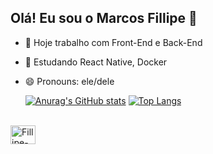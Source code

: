 ## Olá! Eu sou o Marcos Fillipe 👋

- 🔭 Hoje trabalho com Front-End e Back-End
- 🌱 Estudando React Native, Docker
- 😄 Pronouns: ele/dele


  [![Anurag's GitHub stats](https://github-readme-stats.vercel.app/api?username=marcosfillipe&count_private=true&show_icons=true&theme=material-palenight)](https://github.com/anuraghazra/github-readme-stats)
  [![Top Langs](https://github-readme-stats.vercel.app/api/top-langs/?username=marcosfillipe&layout=compact&count_private=true&theme=material-palenight)](https://github.com/anuraghazra/github-readme-stats)

<div style="display: inline_block"><br>
  <img aling="center" alt="Fillipe-Js" height="30" width="40" src="https://cdn.jsdelivr.net/gh/devicons/devicon/icons/javascript/javascript-original.svg"
</div>

##

